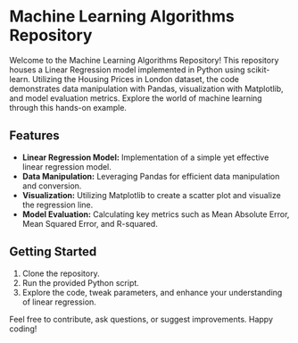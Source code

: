 # Machine Learning Algorithms Repository

Welcome to the Machine Learning Algorithms Repository! This repository houses a Linear Regression model implemented in Python using scikit-learn. Utilizing the Housing Prices in London dataset, the code demonstrates data manipulation with Pandas, visualization with Matplotlib, and model evaluation metrics. Explore the world of machine learning through this hands-on example.

## Features

- **Linear Regression Model:** Implementation of a simple yet effective linear regression model.
- **Data Manipulation:** Leveraging Pandas for efficient data manipulation and conversion.
- **Visualization:** Utilizing Matplotlib to create a scatter plot and visualize the regression line.
- **Model Evaluation:** Calculating key metrics such as Mean Absolute Error, Mean Squared Error, and R-squared.

## Getting Started

1. Clone the repository.
2. Run the provided Python script.
3. Explore the code, tweak parameters, and enhance your understanding of linear regression.

Feel free to contribute, ask questions, or suggest improvements. Happy coding!
